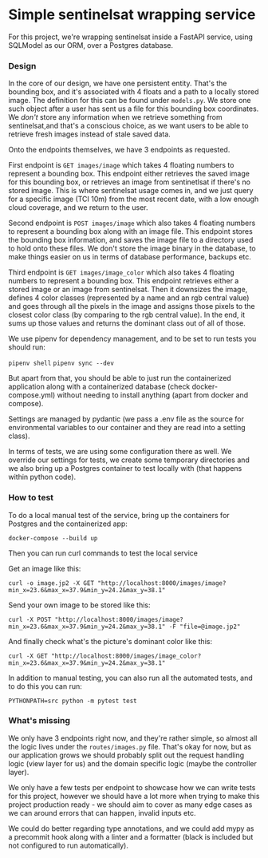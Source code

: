 # Simple sentinelsat wrapping service

For this project, we're wrapping sentinelsat inside a FastAPI service, using SQLModel as our ORM, over a Postgres database.


### Design 

In the core of our design, we have one persistent entity. That's the bounding box, and it's associated with 4 floats
and a path to a locally stored image. The definition for this can be found under `models.py`. 
We store one such object after a user has sent us a file for this bounding box coordinates.
We *don't* store any information when we retrieve something from sentinelsat,and that's a conscious choice,
as we want users to be able to retrieve fresh images instead of stale saved data.


Onto the endpoints themselves, we have 3 endpoints as requested. 

First endpoint is `GET images/image` which takes 4 floating numbers to represent a bounding box.
This endpoint either retrieves the saved image for this bounding box, or retrieves an image from sentinetlsat if 
there's no stored image.
This is where sentinelsat usage comes in, and we just query for a specific image (TCI 10m) from the most recent date,
with a low enough cloud coverage, and we return to the user.

Second endpoint is `POST images/image` which also takes 4 floating numbers to represent a bounding box along with
an image file. This endpoint stores the bounding box information, and saves the image file to a directory used
to hold onto these files. We don't store the image binary in the database, to make things easier on us in terms
of database performance, backups etc.

Third endpoint is `GET images/image_color` which also takes 4 floating numbers to represent a bounding box. This
endpoint retrieves either a stored image or an image from sentinelsat. Then it downsizes the image, defines 4 
color classes (represented by a name and an rgb central value) and goes through all the pixels in the image
and assigns those pixels to the closest color class (by comparing to the rgb central value).
In the end, it sums up those values and returns the dominant class out of all of those.


We use pipenv for dependency management, and to be set to run tests you should run:

`pipenv shell`
`pipenv sync --dev`

But apart from that, you should be able to just run the containerized application along with a containerized 
database (check docker-compose.yml) without needing to install anything (apart from docker and compose).

Settings are managed by pydantic (we pass a .env file as the source for environmental variables to our container
and they are read into a setting class).

In terms of tests, we are using some configuration there as well. We override our settings for tests, we create
some temporary directories and we also bring up a Postgres container to test locally with (that happens within 
python code).


### How to test

To do a local manual test of the service, bring up the containers for Postgres and the containerized app:

`docker-compose --build up`

Then you can run curl commands to test the local service

Get an image like this:

`curl -o image.jp2 -X GET "http://localhost:8000/images/image?min_x=23.6&max_x=37.9&min_y=24.2&max_y=38.1"`

Send your own image to be stored like this:

`curl -X POST "http://localhost:8000/images/image?min_x=23.6&max_x=37.9&min_y=24.2&max_y=38.1" -F "file=@image.jp2"`

And finally check what's the picture's dominant color like this:

`curl -X GET "http://localhost:8000/images/image_color?min_x=23.6&max_x=37.9&min_y=24.2&max_y=38.1"`

In addition to manual testing, you can also run all the automated tests, and to do this you can run:

`PYTHONPATH=src python -m pytest test`

### What's missing

We only have 3 endpoints right now, and they're rather simple, so almost all the logic lives under the
`routes/images.py` file. That's okay for now, but as our application grows we should probably split out
the request handling logic (view layer for us) and the domain specific logic (maybe the controller layer).

We only have a few tests per endpoint to showcase how we can write tests for this project, however we should have a 
lot more when trying to make this project production ready - we should aim to cover as many edge cases as we can around
errors that can happen, invalid inputs etc.

We could do better regarding type annotations, and we could add mypy as a precommit hook along with a linter and 
a formatter (black is included but not configured to run automatically).
